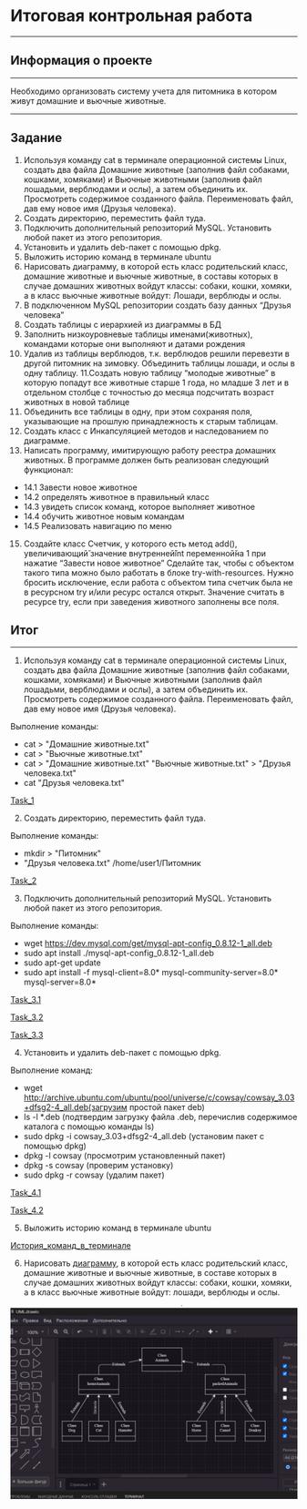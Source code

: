 # Итоговая контрольная работа
---
## Информация о проекте
***
Необходимо организовать систему учета для питомника в котором живут
домашние и вьючные животные.
***
## Задание
1. Используя команду cat в терминале операционной системы Linux, создать
два файла Домашние животные (заполнив файл собаками, кошками,
хомяками) и Вьючные животными (заполнив файл лошадьми, верблюдами и
ослы), а затем объединить их. Просмотреть содержимое созданного файла.
Переименовать файл, дав ему новое имя (Друзья человека).
2. Создать директорию, переместить файл туда.
3. Подключить дополнительный репозиторий MySQL. Установить любой пакет
из этого репозитория.
4. Установить и удалить deb-пакет с помощью dpkg.
5. Выложить историю команд в терминале ubuntu
6. Нарисовать диаграмму, в которой есть класс родительский класс, домашние
животные и вьючные животные, в составы которых в случае домашних
животных войдут классы: собаки, кошки, хомяки, а в класс вьючные животные
войдут: Лошади, верблюды и ослы.
7. В подключенном MySQL репозитории создать базу данных “Друзья
человека”
8. Создать таблицы с иерархией из диаграммы в БД
9. Заполнить низкоуровневые таблицы именами(животных), командами
которые они выполняют и датами рождения
10. Удалив из таблицы верблюдов, т.к. верблюдов решили перевезти в другой
питомник на зимовку. Объединить таблицы лошади, и ослы в одну таблицу.
11.Создать новую таблицу “молодые животные” в которую попадут все
животные старше 1 года, но младше 3 лет и в отдельном столбце с точностью
до месяца подсчитать возраст животных в новой таблице
12. Объединить все таблицы в одну, при этом сохраняя поля, указывающие на
прошлую принадлежность к старым таблицам.
13. Создать класс с Инкапсуляцией методов и наследованием по диаграмме.
14. Написать программу, имитирующую работу реестра домашних животных.
В программе должен быть реализован следующий функционал:
* 14.1 Завести новое животное
* 14.2 определять животное в правильный класс
* 14.3 увидеть список команд, которое выполняет животное
* 14.4 обучить животное новым командам
* 14.5 Реализовать навигацию по меню
15. Создайте класс Счетчик, у которого есть метод add(), увеличивающий̆
значение внутренней̆int переменной̆на 1 при нажатие “Завести новое
животное” Сделайте так, чтобы с объектом такого типа можно было работать в
блоке try-with-resources. Нужно бросить исключение, если работа с объектом
типа счетчик была не в ресурсном try и/или ресурс остался открыт. Значение
считать в ресурсе try, если при заведения животного заполнены все поля.

## Итог
***
1. Используя команду cat в терминале операционной системы Linux, создать
два файла Домашние животные (заполнив файл собаками, кошками,
хомяками) и Вьючные животными (заполнив файл лошадьми, верблюдами и
ослы), а затем объединить их. Просмотреть содержимое созданного файла.
Переименовать файл, дав ему новое имя (Друзья человека).

Выполнение команды:

+ cat > "Домашние животные.txt"
+ cat > "Вьючные животные.txt"
+ cat > "Домашние животные.txt" "Вьючные животные.txt" > "Друзья человека.txt"
+ cat "Друзья человека.txt"

[Task_1](Screenshots/Task_1.png)

2. Создать директорию, переместить файл туда.

Выполнение команды:

+ mkdir > "Питомник"
+ "Друзья человека.txt" /home/user1/Питомник

[Task_2](Screenshots/Task_2.png)

3. Подключить дополнительный репозиторий MySQL. Установить любой пакет из этого репозитория.

Выполнение команды:

+ wget https://dev.mysql.com/get/mysql-apt-config_0.8.12-1_all.deb
+ sudo apt install ./mysql-apt-config_0.8.12-1_all.deb
+ sudo apt-get update
+ sudo apt install -f mysql-client=8.0* mysql-community-server=8.0* mysql-server=8.0*

[Task_3.1](Screenshots/Task_3.1.png)

[Task_3.2](Screenshots/Task_3.2.png)

[Task_3.3](Screenshots/Task_3.3.png)

4. Установить и удалить deb-пакет с помощью dpkg.

Выполнение команд:

+ wget http://archive.ubuntu.com/ubuntu/pool/universe/c/cowsay/cowsay_3.03+dfsg2-4_all.deb(загрузим простой пакет deb)
+ ls -l *.deb (подтвердим загрузку файла .deb, перечислив содержимое каталога с помощью команды ls)
+ sudo dpkg -i cowsay_3.03+dfsg2-4_all.deb (установим пакет с помощью dpkg)
+ dpkg -l cowsay (просмотрим установленный пакет)
+ dpkg -s cowsay (проверим установку)
+ sudo dpkg -r cowsay (удалим пакет)

[Task_4.1](Screenshots/Task_4.1.png)

[Task_4.2](Screenshots/Task_4.2.png)

5. Выложить историю команд в терминале ubuntu

[История_команд_в_терминале](Terminal_history.md)

6. Нарисовать [диаграмму](UML.drawio), в которой есть класс родительский класс, домашние
животные и вьючные животные, в составе которых в случае домашних
животных войдут классы: собаки, кошки, хомяки, а в класс вьючные животные
войдут: лошади, верблюды и ослы.

![](Screenshots\Diagramma.png)






















[def]: Terminal_history
